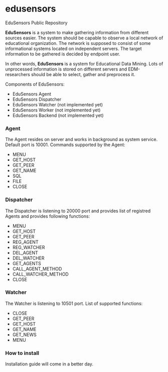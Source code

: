 # edusensors
EduSensors Public Repository

<b>EduSensors</b> is a system to make gathering information from different sources easier. The system should be capable to observe a local network of educational organization. The network is supposed
to consist of some informational systems located on independent servers. The target information to be gathered is decided by endpoint user. 

In other words, <b>EduSensors</b> is a system for Educational Data Mining. Lots of unprocessed information is stored on different servers and EDM-researchers should be able to select, gather and preprocess it.

Components of EduSensors:
<ul>
<li>EduSensors Agent</li>
<li>EduSensors Dispatcher</li>
<li>EduSensors Watcher (not implemented yet)</li>
<li>EduSensors Worker (not implemented yet)</li>
<li>EduSensors Backend (not implemented yet)</li>
</ul>

<h3>Agent</h3>

The Agent resides on server and works in background as system service. Default port is 10001.
Commands supported by the Agent:
<ul>
<li>MENU</li>
<li>GET_HOST</li>
<li>GET_PEER</li>
<li>GET_NAME</li>
<li>SQL</li>
<li>FILE</li>
<li>CLOSE</li>
</ul>

<h3>Dispatcher</h3>

The Dispatcher is listening to 20000 port and provides list of registred Agents and provides following functions:
<ul>
<li>MENU</li>
<li>GET_HOST</li>
<li>GET_PEER</li>
<li>REG_AGENT</li>
<li>REG_WATCHER</li>
<li>DEL_AGENT</li>
<li>DEL_WATCHER</li>
<li>GET_AGENTS</li>
<li>CALL_AGENT_METHOD</li>
<li>CALL_WATCHER_METHOD</li>
<li>CLOSE</li>
</ul>

<h3>Watcher</h3>

The Watcher is listening to 10501 port.
List of supported functions:
<ul>
<li>CLOSE</li>
<li>GET_PEER</li>
<li>GET_HOST</li>
<li>GET_NAME</li>
<li>GET_NEWS</li>
<li>MENU</li>
</ul>

<h3>How to install</h3>

Installation guide will come in a better day.
